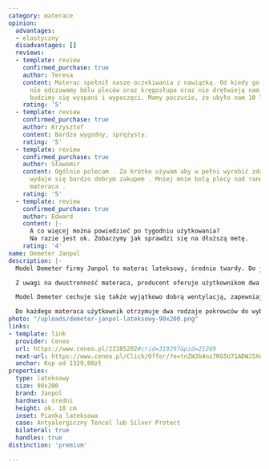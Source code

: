 ```yaml
---
category: materace
opinion:
  advantages:
  - elastyczny
  disadvantages: []
  reviews:
  - template: review
    confirmed_purchase: true
    author: Teresa
    content: Materac spełnił nasze oczekiwania z nawiązką. Od kiedy go użytkujemy
      nie odczuwamy bólu pleców oraz kręgosłupa oraz nie drętwieją nam ręce. Rano
      budzimy się wyspani i wypoczęci. Mamy poczucie, że ubyło nam 10 lat.
    rating: '5'
  - template: review
    confirmed_purchase: true
    author: Krzysztof
    content: Bardzo wygodny, sprężysty.
    rating: '5'
  - template: review
    confirmed_purchase: true
    author: Sławomir
    content: Ogólnie polecam . Za krótko używam aby w pełni wyrobić zdanie . Na razie
      wydaje się bardzo dobrym zakupem . Mniej mnie bolą plecy nad ranem po zmianie
      materaca .
    rating: '5'
  - template: review
    confirmed_purchase: true
    author: Edward
    content: |-
      A co więcej można powiedzieć po tygodniu użytkowania?
      Na razie jest ok. Zobaczymy jak sprawdzi się na dłuższą metę.
    rating: '4'
name: Demeter Janpol
description: |-
  Model Demeter firmy Janpol to materac lateksowy, średnio twardy. Do jego wyprodukowania wykorzystano piankę lateksową o wysokiej gęstości, która wpływa na wyjątkową elastyczność. Właściwość ta sprawia, że produkt potrafi doskonale dopasować się do ciała wypoczywającego. Ponadto każda strona materaca posiada 7 zróżnicowanych stref twardości, stanowiących podparcie dla zmęczonych, czy obolałych mięśni.

  Z uwagi na dwustronność materaca, producent oferuje użytkownikom dwa stopnie twardości do wyboru - H2 lub H3. Pierwszy z nich przeznaczony jest dla osób, których waga nie przekracza 80 kg. Twardość oznaczana symbolem H3 dedykowana jest natomiast użytkownikom o wadze większej niż 80 kg. Należy jednak pamiętać, że poziom twardości to kwestia indywidualna, którą należy dostosować do własnych potrzeb. W zależności od preferencji użytkownik może zdecydować się na wypoczynek na stronie twardszej (H3). W dowolnym momencie ja jednak możliwość natychmiastowej zmiany na H2 poprzez odwrócenie produktu na drugą stronę.

  Model Demeter cechuje się także wyjątkowo dobrą wentylacją, zapewniając stały przepływ powietrza wewnątrz materaca. Produkt ma status materaca rehabilitacyjnego. Sprawdzi się więc świetnie dla osób, które odczuwają różne dolegliwości związane na przykład ze skrzywieniem sylwetki czy przeciążeniem kręgosłupa. Demeter Janpol to gwarancja zdrowego snu, wolnego od kontaktu z kurzem i bakteriami znajdującymi się w otoczeniu.

  Do każdego materaca użytkownik otrzymuje dwa rodzaje pokrowców do wyboru. Pierwszy z nich - Tencel to wariant podstawowy - miękki i delikatny. Silver Protect to pokrowiec wzbogacony o elektrostatyczną powłokę z zawartością srebra. Obydwa okrycia mają właściwości bakteriobójcze i należy prać je w temperaturze 40°C.
photo: "/uploads/demeter-janpol-lateksowy-90x200.png"
links:
- template: link
  provider: Ceneo
  url: https://www.ceneo.pl/22385202#crid=319297&pid=21269
  next-url: https://www.ceneo.pl/Click/Offer/?e=tnZWJb4nz7RG5U71ADWJSXoRyLKobC-Vh__335Ad9BtrpvSAVQWpypRSxDfqjjxEdosz1L1-s5k3yCftm7FjvoHCZeoZrkXTOVbF3A1bvacs7Xl102nH2qcYgYr5Q6-cRe83JACqgNhve_2iVLHh4KNdEQMoDYQz5nrND4mVia4_IxHUXH2HaRoZSbexVZUayWKw_uicGrESsdIWIyTJ5TlEX88oRn2dZCI5k6Zxxm9f3QYLdW_0QZ8gi65NJQAI9LXv9-uBGUexFiVqKZkRsqaIeZIHtFbaxIW2sH6ipdebN77lNEyJ66N9ffniTPeyczZKhk0mDhglWMIUQQ3kIWyR1KDfilNKpVBMwlkFDd0TtVjAZKlU5x-a9Fd7J1NUpVBMwlkFDd0yqiXfwFje2tR4qyAeFeMZa48BS3tKP6yWaJsRMZE1CZWl-sW8N068u4A7XBczVYyPxTeSA1apYX7WdoZe6BiTPs5zrNOQXGtD5AX65LRdMjEBSSmwcQyM3fH06QOu3hs=&a=2&rc=notset
  anchor: Kup od 1329,00zł
properties:
  type: lateksowy
  size: 90x200
  brand: Janpol
  hardness: średni
  height: ok. 18 cm
  inset: Pianka lateksowa
  case: Antyalergiczny Tencel lub Silver Protect
  bilateral: true
  handles: true
distinction: 'premium'

---
```

